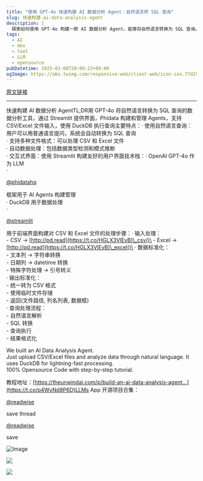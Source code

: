 ```yaml
---
title: "使用 GPT-4o 快速构建 AI 数据分析 Agent：自然语言转 SQL 查询"
slug: 快速构建-ai-data-analysis-agent
description: |
  探索如何使用 GPT-4o 构建一款 AI 数据分析 Agent，能够将自然语言转换为 SQL 查询。该工具通过 Streamlit 提供界面，支持 CSV/Excel 文件输入，使用 DuckDB 进行快速数据处理。实现自动数据处理与友好的用户交互界面。
tags: 
  - AI
  - dev
  - tool
  - LLM
  - opensource
pubDatetime: 2025-01-08T20:09:22+08:00
ogImage: https://abs.twimg.com/responsive-web/client-web/icon-ios.77d25eba.png
---
```


[原文链接](https://x.com/shao__meng/status/1876475609603563587?s=12&t=D3VZWD30-f7ylSHW3OdYgQ)

---

快速构建 AI 数据分析 AgentTL;DR用 GPT-4o 将自然语言转换为 SQL 查询的数据分析工具，通过 Streamlit 提供界面，Phidata 构建和管理 Agents，支持 CSV/Excel 文件输入，使用 DuckDB 执行查询主要特点：· 使用自然语言查询：用户可以用普通语言提问，系统会自动转换为 SQL 查询\
· 支持多种文件格式：可以处理 CSV 和 Excel 文件\
· 自动数据处理：包括数据类型检测和模式推断\
· 交互式界面：使用 Streamlit 构建友好的用户界面技术栈：· OpenAI GPT-4o 作为 LLM\
·

[@phidatahq](https://x.com/phidatahq)

框架用于 AI Agents 构建管理\
· DuckDB 用于数据处理\
·

[@streamlit](https://x.com/streamlit)

用于前端界面构建对 CSV 和 Excel 文件的处理步骤：· 输入处理：\
\- CSV → [http://pd.read](https://t.co/HGLX3VlEvB)\_csv()\
\- Excel → [http://pd.read](https://t.co/HGLX3VlEvB)\_excel()\
· 数据标准化：\
\- 文本列 → 字符串转换\
\- 日期列 → datetime 转换\
\- 特殊字符处理 → 引号转义\
· 输出标准化：\
\- 统一转为 CSV 格式\
\- 使用临时文件存储\
\- 返回(文件路径, 列名列表, 数据框)\
· 查询处理流程：\
\- 自然语言解析\
\- SQL 转换\
\- 查询执行\
\- 结果格式化

We built an AI Data Analysis Agent.\
Just upload CSV/Excel files and analyze data through natural language. It uses DuckDB for lightning-fast processing.\
100% Opensource Code with step-by-step tutorial.

教程地址：[https://theunwindai.com/p/build-an-ai-data-analysis-agent…](https://t.co/p4WvNd8P6D)LLMs App 开源项目合集：

[@readwise](https://x.com/readwise)

save thread

[@readwise](https://x.com/readwise)

save

![Image](https://pbs.twimg.com/media/GgqUfuvbcAA9QTR?format=jpg\&name=900x900)

[![](https://pbs.twimg.com/ext_tw_video_thumb/1876468361808289792/pu/img/LDFGg0thls9wwxaQ.jpg)](blob:https://x.com/65475cdd-c1c4-48f6-9925-25811e9d0741)

![](https://pbs.twimg.com/ext_tw_video_thumb/1876468361808289792/pu/img/LDFGg0thls9wwxaQ.jpg)


